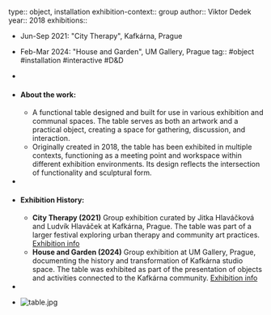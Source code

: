 type:: object, installation
exhibition-context:: group
author:: Viktor Dedek
year:: 2018
exhibitions::
  - Jun-Sep 2021: "City Therapy", Kafkárna, Prague
  - Feb-Mar 2024: "House and Garden", UM Gallery, Prague
tag:: #object #installation #interactive #D&D

-
- #### About the work:
	- A functional table designed and built for use in various exhibition and communal spaces. The table serves as both an artwork and a practical object, creating a space for gathering, discussion, and interaction.
	- Originally created in 2018, the table has been exhibited in multiple contexts, functioning as a meeting point and workspace within different exhibition environments. Its design reflects the intersection of functionality and sculptural form.
-
- #### Exhibition History:
	- **City Therapy (2021)**
	  Group exhibition curated by Jitka Hlaváčková and Ludvík Hlaváček at Kafkárna, Prague. The table was part of a larger festival exploring urban therapy and community art practices. [Exhibition info](https://umenipromesto.eu/prispevky/105-festival-m3-2021-terapie-mesta)
	- **House and Garden (2024)**
	  Group exhibition at UM Gallery, Prague, documenting the history and transformation of Kafkárna studio space. The table was exhibited as part of the presentation of objects and activities connected to the Kafkárna community. [Exhibition info](https://www.umprum.cz/en/web/for-public/galleries/house-and-garden)
-
- ![table.jpg](../assets/table_1711128496928_0.jpg)

